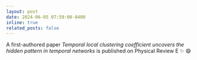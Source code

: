 ```yaml
---
layout: post
date: 2024-06-05 07:59:00-0400
inline: true
related_posts: false
---
```


A first-authored paper _Temporal local clustering coefficient uncovers the hidden pattern in temporal networks_ is published on Physical Review E :sparkles: :smile:
